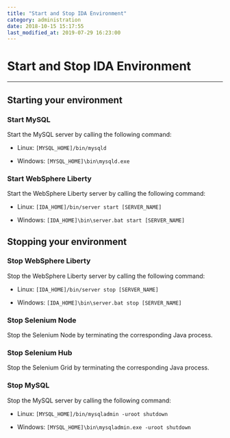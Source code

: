 ```yaml
---
title: "Start and Stop IDA Environment"
category: administration
date: 2018-10-15 15:17:55
last_modified_at: 2019-07-29 16:23:00
---
```


# Start and Stop IDA Environment
***

## Starting your environment

### Start MySQL
Start the MySQL server by calling the following command:

- Linux: `[MYSQL_HOME]/bin/mysqld`

- Windows: `[MYSQL_HOME]\bin\mysqld.exe`

### Start WebSphere Liberty
Start the WebSphere Liberty server by calling the following command:

- Linux: `[IDA_HOME]/bin/server start [SERVER_NAME]`

- Windows: `[IDA_HOME]\bin\server.bat start [SERVER_NAME]`

## Stopping your environment

### Stop WebSphere Liberty
Stop the WebSphere Liberty server by calling the following command:

- Linux: `[IDA_HOME]/bin/server stop [SERVER_NAME]`

- Windows: `[IDA_HOME]\bin\server.bat stop [SERVER_NAME]`

### Stop Selenium Node
Stop the Selenium Node by terminating the corresponding Java process.

### Stop Selenium Hub
Stop the Selenium Grid by terminating the corresponding Java process.

### Stop MySQL
Stop the MySQL server by calling the following command:

- Linux: `[MYSQL_HOME]/bin/mysqladmin -uroot shutdown`

- Windows: `[MYSQL_HOME]\bin\mysqladmin.exe -uroot shutdown`